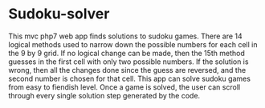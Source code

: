 # Sudoku-solver
This mvc php7 web app finds solutions to sudoku games.
There are 14 logical methods used to narrow down the possible numbers for each cell in the 9 by 9 grid.
If no logical change can be made, then the 15th method guesses in the first cell with only two possible numbers.
If the solution is wrong, then all the changes done since the guess are reversed, and the second number is chosen for that cell.
This app can solve sudoku games from easy to fiendish level.
Once a game is solved, the user can scroll through every single solution step generated by the code.
